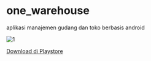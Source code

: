 # one_warehouse
aplikasi manajemen gudang dan toko berbasis android


![1](https://user-images.githubusercontent.com/73418123/213180057-4805dc5a-c87a-4026-8815-782cd0d2ba70.png)



[Download di Playstore](https://play.google.com/store/apps/details?id=com.gariskode.onewarehouse)
